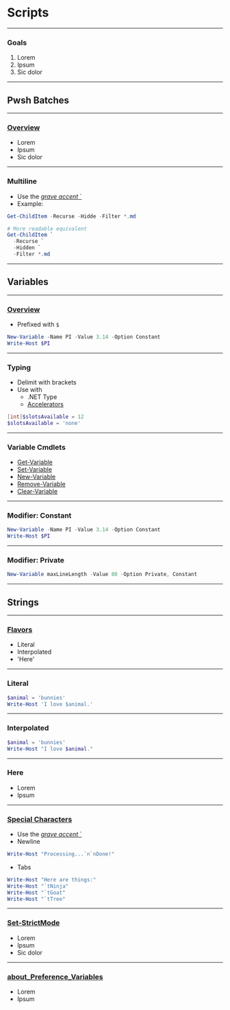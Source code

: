 # Scripts

---

### Goals
1. Lorem
1. Ipsum
1. Sic dolor

---

## Pwsh Batches 

---

### [Overview](https://docs.microsoft.com/en-us/powershell/module/microsoft.powershell.core/about/about_scripts)
* Lorem
* Ipsum
* Sic dolor

---

### Multiline
* Use the [*grave accent* `](https://en.wikipedia.org/wiki/Grave_accent)
* Example:
```powershell
Get-ChildItem -Recurse -Hidde -Filter *.md

# More readable equivalent
Get-ChildItem `
  -Recurse `
  -Hidden `
  -Filter *.md
```


---

## Variables

---

### [Overview](https://docs.microsoft.com/en-us/powershell/module/microsoft.powershell.core/about/about_variables)
* Prefixed with `$`
```powershell
New-Variable -Name PI -Value 3.14 -Option Constant
Write-Host $PI
```

---

### Typing
* Delimit with brackets
* Use with
  - .NET Type
  - [Accelerators](https://docs.microsoft.com/en-us/powershell/module/microsoft.powershell.core/about/about_type_accelerators?view=powershell-7.1)

```powershell
[int]$slotsAvailable = 12
$slotsAvailable = 'none'
```

---


### Variable Cmdlets
* [Get-Variable](https://lorem.ipsum)
* [Set-Variable](https://lorem.ipsum)
* [New-Variable](https://lorem.ipsum)
* [Remove-Variable](https://lorem.ipsum)
* [Clear-Variable](https://lorem.ipsum)

---

### Modifier: Constant
```powershell
New-Variable -Name PI -Value 3.14 -Option Constant
Write-Host $PI
```

---

### Modifier: Private
```powershell
New-Variable maxLineLength -Value 80 -Option Private, Constant
```

---

## Strings

---

### [Flavors](https://docs.microsoft.com/en-us/powershell/module/microsoft.powershell.core/about/about_quoting_rules)
* Literal
* Interpolated
* 'Here'

---

### Literal
```powershell
$animal = 'bunnies'
Write-Host 'I love $animal.'
```

---

### Interpolated
```powershell
$animal = 'bunnies'
Write-Host "I love $animal."
```

---

### Here
* Lorem
* Ipsum

---

### [Special Characters](https://docs.microsoft.com/en-us/powershell/module/microsoft.powershell.core/about/about_special_characters)
* Use the [*grave accent* `](https://en.wikipedia.org/wiki/Grave_accent)
* Newline
```powershell
Write-Host "Processing...`n`nDone!"
```
* Tabs
```powershell
Write-Host "Here are things:"
Write-Host "`tNinja"
Write-Host "`tGoat"
Write-Host "`tTree"
```

---

### [Set-StrictMode](https://docs.microsoft.com/en-us/powershell/module/microsoft.powershell.core/set-strictmode)
* Lorem
* Ipsum
* Sic dolor

---

### [about_Preference_Variables](https://docs.microsoft.com/en-us/powershell/module/microsoft.powershell.core/about/about_preference_variables)
* Lorem
* Ipsum
